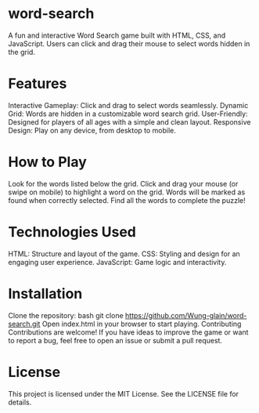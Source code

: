 # word-search
A fun and interactive Word Search game built with HTML, CSS, and JavaScript. Users can click and drag their mouse to select words hidden in the grid.
# Features
Interactive Gameplay: Click and drag to select words seamlessly.
Dynamic Grid: Words are hidden in a customizable word search grid.
User-Friendly: Designed for players of all ages with a simple and clean layout.
Responsive Design: Play on any device, from desktop to mobile.
# How to Play
Look for the words listed below the grid.
Click and drag your mouse (or swipe on mobile) to highlight a word on the grid.
Words will be marked as found when correctly selected.
Find all the words to complete the puzzle!
# Technologies Used
HTML: Structure and layout of the game.
CSS: Styling and design for an engaging user experience.
JavaScript: Game logic and interactivity.
# Installation
Clone the repository:
bash
git clone https://github.com/Wung-glain/word-search.git
Open index.html in your browser to start playing.
Contributing
Contributions are welcome! If you have ideas to improve the game or want to report a bug, feel free to open an issue or submit a pull request.

# License
This project is licensed under the MIT License. See the LICENSE file for details.
